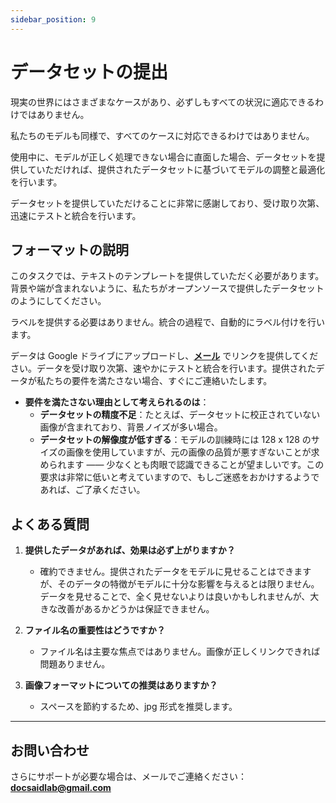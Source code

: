 ```yaml
---
sidebar_position: 9
---
```


# データセットの提出

現実の世界にはさまざまなケースがあり、必ずしもすべての状況に適応できるわけではありません。

私たちのモデルも同様で、すべてのケースに対応できるわけではありません。

使用中に、モデルが正しく処理できない場合に直面した場合、データセットを提供していただければ、提供されたデータセットに基づいてモデルの調整と最適化を行います。

データセットを提供していただけることに非常に感謝しており、受け取り次第、迅速にテストと統合を行います。

## フォーマットの説明

このタスクでは、テキストのテンプレートを提供していただく必要があります。背景や端が含まれないように、私たちがオープンソースで提供したデータセットのようにしてください。

ラベルを提供する必要はありません。統合の過程で、自動的にラベル付けを行います。

データは Google ドライブにアップロードし、[**メール**](#お問い合わせ) でリンクを提供してください。データを受け取り次第、速やかにテストと統合を行います。提供されたデータが私たちの要件を満たさない場合、すぐにご連絡いたします。

- **要件を満たさない理由として考えられるのは**：
  - **データセットの精度不足**：たとえば、データセットに校正されていない画像が含まれており、背景ノイズが多い場合。
  - **データセットの解像度が低すぎる**：モデルの訓練時には 128 x 128 のサイズの画像を使用していますが、元の画像の品質が悪すぎないことが求められます —— 少なくとも肉眼で認識できることが望ましいです。この要求は非常に低いと考えていますので、もしご迷惑をおかけするようであれば、ご了承ください。

## よくある質問

1. **提供したデータがあれば、効果は必ず上がりますか？**

   - 確約できません。提供されたデータをモデルに見せることはできますが、そのデータの特徴がモデルに十分な影響を与えるとは限りません。データを見せることで、全く見せないよりは良いかもしれませんが、大きな改善があるかどうかは保証できません。

2. **ファイル名の重要性はどうですか？**

   - ファイル名は主要な焦点ではありません。画像が正しくリンクできれば問題ありません。

3. **画像フォーマットについての推奨はありますか？**
   - スペースを節約するため、jpg 形式を推奨します。

---

## お問い合わせ

さらにサポートが必要な場合は、メールでご連絡ください：**docsaidlab@gmail.com**
